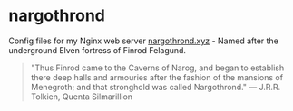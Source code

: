 # nargothrond

Config files for my Nginx web server [nargothrond.xyz](https://nargothrond.xyz/) - Named after the underground Elven fortress of Finrod Felagund.

> "Thus Finrod came to the Caverns of Narog, and began to establish there deep halls and armouries after the fashion of the mansions of Menegroth; and that stronghold was called Nargothrond."
> ― J.R.R. Tolkien, Quenta Silmarillion
